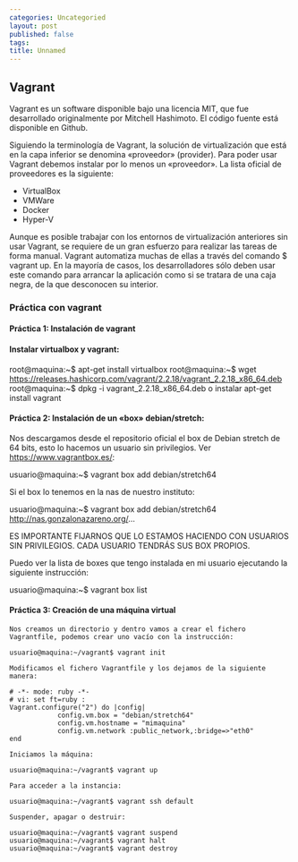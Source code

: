 ```yaml
---
categories: Uncategoried
layout: post
published: false
tags: 
title: Unnamed
---
```

## Vagrant
Vagrant es un software disponible bajo una licencia MIT, que fue desarrollado originalmente por Mitchell Hashimoto. El código fuente está disponible en Github.

Siguiendo la terminología de Vagrant, la solución de virtualización que está en la capa inferior se denomina «proveedor» (provider). Para poder usar Vagrant debemos instalar por lo menos un «proveedor». La lista oficial de proveedores es la siguiente:
- VirtualBox
- VMWare
- Docker
- Hyper-V

Aunque es posible trabajar con los entornos de virtualización anteriores sin usar Vagrant, se requiere de un gran esfuerzo para realizar las tareas de forma manual. Vagrant automatiza muchas de ellas a través del comando $ vagrant up. En la mayoría de casos, los desarrolladores sólo deben usar este comando para arrancar la aplicación como si se tratara de una caja negra, de la que desconocen su interior.

### Práctica con vagrant

####     Práctica 1: Instalación de vagrant

#### Instalar virtualbox y vagrant:

root@maquina:~$ apt-get install virtualbox
root@maquina:~$ wget https://releases.hashicorp.com/vagrant/2.2.18/vagrant_2.2.18_x86_64.deb
root@maquina:~$ dpkg -i vagrant_2.2.18_x86_64.deb
o instalar apt-get install vagrant 

#### Práctica 2: Instalación de un «box» debian/stretch:
Nos descargamos desde el repositorio oficial el box de Debian stretch de 64 bits, esto lo hacemos un usuario sin privilegios. Ver https://www.vagrantbox.es/:

usuario@maquina:~$ vagrant box add debian/stretch64

Si el box lo tenemos en la nas de nuestro instituto:

usuario@maquina:~$ vagrant box add debian/stretch64 http://nas.gonzalonazareno.org/...

ES IMPORTANTE FIJARNOS QUE LO ESTAMOS HACIENDO CON USUARIOS SIN PRIVILEGIOS. CADA USUARIO TENDRÁS SUS BOX PROPIOS.

Puedo ver la lista de boxes que tengo instalada en mi usuario ejecutando la siguiente instrucción:

usuario@maquina:~$ vagrant box list
#### Práctica 3: Creación de una máquina virtual

    Nos creamos un directorio y dentro vamos a crear el fichero Vagrantfile, podemos crear uno vacío con la instrucción:

    usuario@maquina:~/vagrant$ vagrant init

    Modificamos el fichero Vagrantfile y los dejamos de la siguiente manera:

    # -*- mode: ruby -*-
    # vi: set ft=ruby :
    Vagrant.configure("2") do |config|
                config.vm.box = "debian/stretch64"
                config.vm.hostname = "mimaquina"
                config.vm.network :public_network,:bridge=>"eth0"
    end    

    Iniciamos la máquina:

    usuario@maquina:~/vagrant$ vagrant up

    Para acceder a la instancia:

    usuario@maquina:~/vagrant$ vagrant ssh default

    Suspender, apagar o destruir:

    usuario@maquina:~/vagrant$ vagrant suspend
    usuario@maquina:~/vagrant$ vagrant halt
    usuario@maquina:~/vagrant$ vagrant destroy








